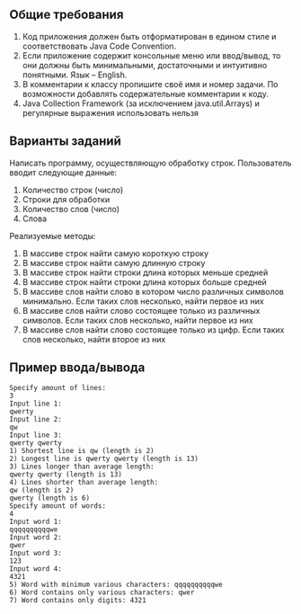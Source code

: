 ## Общие требования
1. Код приложения должен быть отформатирован в едином стиле и соответствовать Java Code Convention.
2. Если приложение содержит консольные меню или ввод/вывод, то они должны быть минимальными, достаточными и интуитивно понятными. Язык – English.
3. В комментарии к классу пропишите своё имя и номер задачи. По возможности добавлять содержательные комментарии к коду.
4. Java Collection Framework (за исключением java.util.Arrays) и регулярные выражения использовать нельзя

## Варианты заданий
Написать программу, осуществляющую обработку строк. Пользователь вводит следующие данные:
1. Количество строк (число)
2. Строки для обработки
3. Количество слов (число)
4. Слова

Реализуемые методы:
1. В массиве строк найти самую короткую строку
2. В массиве строк найти самую длинную строку
3. В массиве строк найти строки длина которых меньше средней
4. В массиве строк найти строки длина которых больше средней
5. В массиве слов найти слово в котором число различных символов минимально. Если таких слов несколько, найти первое из них
6. В массиве слов найти слово состоящее только из различных символов. Если таких слов несколько, найти первое из них
7. В массиве слов найти слово состоящее только из цифр. Если таких слов несколько, найти второе из них

## Пример ввода/вывода
```
Specify amount of lines:
3
Input line 1:
qwerty
Input line 2:
qw
Input line 3:
qwerty qwerty
1) Shortest line is qw (length is 2)
2) Longest line is qwerty qwerty (length is 13)
3) Lines longer than average length:
qwerty qwerty (length is 13)
4) Lines shorter than average length:
qw (length is 2)
qwerty (length is 6)
Specify amount of words:
4
Input word 1:
qqqqqqqqqqwe
Input word 2:
qwer
Input word 3:
123
Input word 4:
4321
5) Word with minimum various characters: qqqqqqqqqqwe
6) Word contains only various characters: qwer
7) Word contains only digits: 4321
```